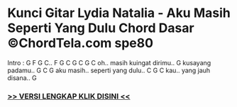 
 # Kunci Gitar Lydia Natalia - Aku Masih Seperti Yang Dulu Chord Dasar ©ChordTela.com spe80


Intro : G F G C.. F G C G C G C oh.. masih kuingat dirimu.. G kusayang padamu.. G C G aku masih.. seperti yang dulu.. C G C kau.. yang jauh disana.. G

###  <a href="https://shortlighzx.web.app?sq=Kunci Gitar Lydia Natalia - Aku Masih Seperti Yang Dulu Chord Dasar ©ChordTela.com"> >> VERSI LENGKAP KLIK DISINI << </a>
